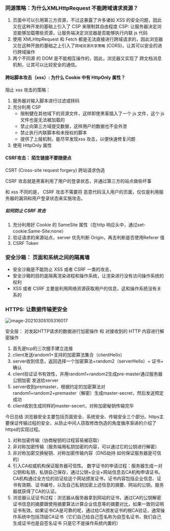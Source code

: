 ### 同源策略：为什么XMLHttpRequest 不能跨域请求资源？

1.  页面中可以引用第三方资源，不过这暴露了许多诸如 XSS 的安全问题，因此又在这种开发的基础上引入了 CSP 来限制其自由程度
   CSP:  让服务器决定浏览能够加载哪些资源，让服务端决定浏览器是否能够执行内联 js 代码
2. 使用 XMLHttpRequest 和 Fetch 都是无法直接进行跨域请求的，因此浏览器又在这种开放的基础之上引入了`跨域资源共享策略` (CORS)，让其可以安全的进行跨域操作
3. 两个不同源 的 DOM 是不能相互操作的，因此，浏览器又实现了 跨文档消息机制，让其可以比较安全的通信。

#### 跨站脚本攻击（xss）:  为什么 Cookie 中有 HttpOnly 属性？

阻止 xss 攻击的策略：

1. 服务器对输入脚本进行过滤或转码
2. 充分利用 CSP
   - 限制健在其他域下的资源文件，这样即使黑客插入了一个 js 文件，这个 js 文件也是无法被加载的
   - 禁止向第三方域提交数据，这样用户的数据也不会外泄
   - 禁止执行内联脚本和未授权的脚本
   - 提供了上报机制，能尽早发现xss 攻击，以便快速修复问题
3. 使用 HttpOnly 属性



#### CSRF攻击： 陌生链接不要随便点

CSRT (Cross-site request forgery)   跨站请求伪造

CSRF  攻击就是黑客利用了用户的登录状态，并通过第三方的站点做些坏事

和 xss 不同的是， CSRF 攻击不需要将 恶意代码注入用户的页面，仅仅是利用服务器的漏洞和用户登录状态来实施攻击。

##### 如何防止 CSRF 攻击

1. 充分利用好 Cookie 的 SameSite 属性（在http 响应头中，通过set-cookie:Same-Site:none）
2. 验证请求的来源站点，server 优先判断 Origin，再去判断是否使用Referer 值
3. CSRF Token

### 安全沙箱： 页面和系统之间的隔离墙

- 安全沙箱是不能防止 XSS 或者 CSRF 一类的攻击，
- 安全沙箱的目的是隔离渲染进程和操作系统，让渲染进行没有访问操作系统的权利
- XSS 或者 CSRF 主要是利用网络资源获取用户的信息，这和操作系统没有关系的

### HTTPS: 让数据传输更安全

![image-20210305105316017](https://tva3.sinaimg.cn/large/a2f16a97ly1gp7kaj9wv4j20sg0gu0v4.jpg)

安全层： 对发起HTTP请求的数据进行加密操作 和 对接收到的 HTTP 内容进行解密操作

1. 首先是tcp的三次握手建立连接
2. client发送random1+支持的加密算法集合（clientHello）
3. server收到信息，返回选择一个加密算法+random2（serverHello）+ 证书+ 确认
4. client验证证书有效性，并用random1+random2生成pre-master通过服务器公钥加密 发送给server
5. server收到premaster，根据约定的加密算法对random1+random2+premaster（解密）生成master-secret，然后发送预定成功
6. client收到生成同样的master-secert，对称加密秘钥传输完毕

今日总结
浏览器安全主要包括页面安全、系统安全、传输安全三个部分。https主要保证传输过程的安全，从防止中间人窃取修改伪造的角度循序渐进的介绍了https的实现过程。

1. 对称加密传输（协商秘钥的过程容易被窃取）
2. 非对称加密传输（服务端用私钥加密的内容，可以通过它的公钥进行解密）
3. 非对称加密交换秘钥、对称加密传输内容（DNS劫持 如何保证服务器是可信的）
4. 引入CA权威机构保证服务器可信性。
   数字证书的申请过程：服务器生成一对公钥和私钥，私钥自己保存，通过公钥+企业+网站信息去CA机构申请证书。CA机构通过全方位的验证给这个网站颁发证书，证书内容包括企业信息、证书有效期、证书编号，以及自己私钥加密上述信息的摘要、网站的公钥。服务器就获得了CA的认证。
5. 浏览器认证证书过程：浏览器从服务器拿到网站的证书，通过CA的公钥解密证书信息的摘要跟使用摘要算法计算企业信息等的摘要对比，如果一致则证明证书有效。如果证书CA是可靠的呢，通过给CA颁发证书的根CA验证，通常操作系统中包括顶级CA证书（它们自己给自己签名称为自签名证书，我们自己生成证书也是自签名证书 只是它不是操作系统内置的）